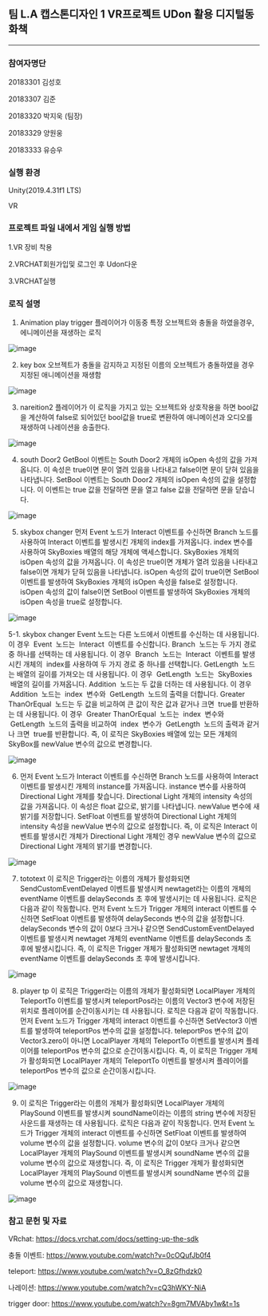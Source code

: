 ## 팀 L.A 캡스톤디자인 1 VR프로젝트 UDon 활용 디지털동화책
---

### 참여자명단

20183301 김성호

20183307 김준

20183320 박지욱 (팀장)

20183329 양원웅

20183333 유승우



### 실행 환경

Unity(2019.4.31f1 LTS)

VR

### 프로젝트 파일 내에서 게임 실행 방법

1.VR 장비 착용

2.VRCHAT회원가입및 로그인 후 Udon다운

3.VRCHAT실행

### 로직 설명

1. Animation play trigger
플레이어가 이동중 특정 오브젝트와 충돌을 하였을경우, 에니메이션을 재생하는 로직

![image](https://github.com/aftersen/Team_L.A_Capstone/assets/138434437/75949ffc-01ac-466f-9043-d50b7c1ab36e)

2. key box
오브젝트가 충돌을 감지하고 지정된 이름의 오브젝트가 충돌하였을 경우 지정된 애니메이션을 재생함 

![image](https://github.com/aftersen/Team_L.A_Capstone/assets/138434437/4df114db-492b-4818-9ba6-a547a992f196)

3. nareition2
플레이어가 이 로직을 가지고 있는 오브젝트와 상호작용을 하면 bool값을 계산하여 false로 되어있던 bool값을 true로 변환하여 애니메이션과 오디오를 재생하여 나레이션을 송출한다.

![image](https://github.com/aftersen/Team_L.A_Capstone/assets/138434437/d7b7d182-96b9-406a-817d-d31e87eceaf8)

4. south Door2
GetBool 이벤트는 South Door2 개체의 isOpen 속성의 값을 가져옵니다. 이 속성은 true이면 문이 열려 있음을 나타내고 false이면 문이 닫혀 있음을 나타냅니다.
SetBool 이벤트는 South Door2 개체의 isOpen 속성의 값을 설정합니다. 이 이벤트는 true 값을 전달하면 문을 열고 false 값을 전달하면 문을 닫습니다.

![image](https://github.com/aftersen/Team_L.A_Capstone/assets/138434437/a3d63647-95f9-4dce-9763-ad69ba4d9d70)

5. skybox changer
먼저 Event 노드가 Interact 이벤트를 수신하면 Branch 노드를 사용하여 Interact 이벤트를 발생시킨 개체의 index를 가져옵니다.
index 변수를 사용하여 SkyBoxies 배열의 해당 개체에 액세스합니다.
SkyBoxies 개체의 isOpen 속성의 값을 가져옵니다. 이 속성은 true이면 개체가 열려 있음을 나타내고 false이면 개체가 닫혀 있음을 나타냅니다.
isOpen 속성의 값이 true이면 SetBool 이벤트를 발생하여 SkyBoxies 개체의 isOpen 속성을 false로 설정합니다.
isOpen 속성의 값이 false이면 SetBool 이벤트를 발생하여 SkyBoxies 개체의 isOpen 속성을 true로 설정합니다.

![image](https://github.com/aftersen/Team_L.A_Capstone/assets/138434437/f0167f6b-3526-4090-8a2a-4e18cd523082)

5-1. skybox changer
Event 노드는 다른 노드에서 이벤트를 수신하는 데 사용됩니다. 이 경우  Event  노드는  Interact  이벤트를 수신합니다.
Branch  노드는 두 가지 경로 중 하나를 선택하는 데 사용됩니다. 이 경우  Branch  노드는  Interact  이벤트를 발생시킨 개체의  index를 사용하여 두 가지 경로 중 하나를 선택합니다.
GetLength  노드는 배열의 길이를 가져오는 데 사용됩니다. 이 경우  GetLength  노드는  SkyBoxies  배열의 길이를 가져옵니다.
Addition  노드는 두 값을 더하는 데 사용됩니다. 이 경우  Addition  노드는  index  변수와  GetLength  노드의 출력을 더합니다.
Greater ThanOrEqual  노드는 두 값을 비교하여 큰 값이 작은 값과 같거나 크면  true를 반환하는 데 사용됩니다. 이 경우  Greater ThanOrEqual  노드는  index  변수와  GetLength  노드의 출력을 비교하여  index  변수가  GetLength  노드의 출력과 같거나 크면  true를 반환합니다.
즉, 이 로직은 SkyBoxies 배열에 있는 모든 개체의 SkyBox를 newValue 변수의 값으로 변경합니다.

![image](https://github.com/aftersen/Team_L.A_Capstone/assets/138434437/b56fbaa9-3f42-44d4-b242-cf754cae1d98)

6. 먼저 Event 노드가 Interact 이벤트를 수신하면 Branch 노드를 사용하여 Interact 이벤트를 발생시킨 개체의 instance를 가져옵니다.
instance 변수를 사용하여 Directional Light 개체를 찾습니다.
Directional Light 개체의 intensity 속성의 값을 가져옵니다. 이 속성은 float 값으로, 밝기를 나타냅니다.
newValue 변수에 새 밝기를 저장합니다.
SetFloat 이벤트를 발생하여 Directional Light 개체의 intensity 속성을 newValue 변수의 값으로 설정합니다.
즉, 이 로직은 Interact 이벤트를 발생시킨 개체가 Directional Light 개체인 경우 newValue 변수의 값으로 Directional Light 개체의 밝기를 변경합니다.

![image](https://github.com/aftersen/Team_L.A_Capstone/assets/138434437/5ad28c34-a71b-4ac1-b454-5c744e782c40)

7. tototext
이 로직은 Trigger라는 이름의 개체가 활성화되면 SendCustomEventDelayed 이벤트를 발생시켜 newtaget라는 이름의 개체의 eventName 이벤트를 delaySeconds 초 후에 발생시키는 데 사용됩니다. 로직은 다음과 같이 작동합니다.
먼저 Event 노드가 Trigger 개체의 interact 이벤트를 수신하면 SetFloat 이벤트를 발생하여 delaySeconds 변수의 값을 설정합니다.
delaySeconds 변수의 값이 0보다 크거나 같으면 SendCustomEventDelayed 이벤트를 발생시켜 newtaget 개체의 eventName 이벤트를 delaySeconds 초 후에 발생시킵니다.
즉, 이 로직은 Trigger 개체가 활성화되면 newtaget 개체의 eventName 이벤트를 delaySeconds 초 후에 발생시킵니다.

![image](https://github.com/aftersen/Team_L.A_Capstone/assets/138434437/0f72a72d-9487-4266-a159-25c23b68b688)

8. player tp
이 로직은 Trigger라는 이름의 개체가 활성화되면 LocalPlayer 개체의 TeleportTo 이벤트를 발생시켜 teleportPos라는 이름의 Vector3 변수에 저장된 위치로 플레이어를 순간이동시키는 데 사용됩니다. 로직은 다음과 같이 작동합니다.
먼저 Event 노드가 Trigger 개체의 interact 이벤트를 수신하면 SetVector3 이벤트를 발생하여 teleportPos 변수의 값을 설정합니다.
teleportPos 변수의 값이 Vector3.zero이 아니면 LocalPlayer 개체의 TeleportTo 이벤트를 발생시켜 플레이어를 teleportPos 변수의 값으로 순간이동시킵니다.
즉, 이 로직은 Trigger 개체가 활성화되면 LocalPlayer 개체의 TeleportTo 이벤트를 발생시켜 플레이어를 teleportPos 변수의 값으로 순간이동시킵니다.

![image](https://github.com/aftersen/Team_L.A_Capstone/assets/138434437/f4f6bc51-3f0e-48c1-938f-eb881c1c922a)

9. 이 로직은 Trigger라는 이름의 개체가 활성화되면 LocalPlayer 개체의 PlaySound 이벤트를 발생시켜 soundName이라는 이름의 string 변수에 저장된 사운드를 재생하는 데 사용됩니다. 로직은 다음과 같이 작동합니다.
먼저 Event 노드가 Trigger 개체의 interact 이벤트를 수신하면 SetFloat 이벤트를 발생하여 volume 변수의 값을 설정합니다.
volume 변수의 값이 0보다 크거나 같으면 LocalPlayer 개체의 PlaySound 이벤트를 발생시켜 soundName 변수의 값을 volume 변수의 값으로 재생합니다.
즉, 이 로직은 Trigger 개체가 활성화되면 LocalPlayer 개체의 PlaySound 이벤트를 발생시켜 soundName 변수의 값을 volume 변수의 값으로 재생합니다.

![image](https://github.com/aftersen/Team_L.A_Capstone/assets/138434437/af56bf59-e093-4a62-8680-4ec45594c8b4)


### 참고 문헌 및 자료

VRchat: https://docs.vrchat.com/docs/setting-up-the-sdk

충돌 이벤트: https://www.youtube.com/watch?v=0cOQufJb0f4

teleport: https://www.youtube.com/watch?v=O_8zGfhdzk0

나레이션: https://www.youtube.com/watch?v=cQ3hWKY-NiA

trigger door: https://www.youtube.com/watch?v=8gm7MVAby1w&t=1s
